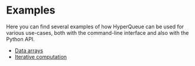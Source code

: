 # Examples
Here you can find several examples of how HyperQueue can be used for various use-cases, both with the command-line
interface and also with the Python API.

<!-- Use README.md here so that the MD files render by default on GitHub. -->

- [Data arrays](./data-arrays/README.md)
- [Iterative computation](./iterative-computation/README.md)
